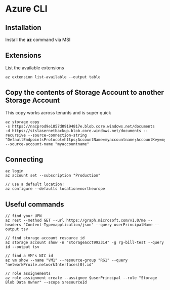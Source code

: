 # Azure CLI

## Installation
Install the **az** command via MSI

## Extensions
List the available extensions
```
az extension list-available --output table
```

## Copy the contents of Storage Account to another Storage Account
This copy works across tenants and is super quick
```
az storage copy 
-s https://nacprod9e1857d09194817e.blob.core.windows.net/documents 
-d https://stslasernetbackup.blob.core.windows.net/documents --recursive --source-connection-string "DefaultEndpointsProtocol=https;AccountName=myaccountname;AccountKey=myaccountkey;EndpointSuffix=core.windows.net;" --source-account-name "myaccountname"
```

## Connecting  
```
az login
az account set --subscription "Production"  

// use a default location!
az configure --defaults location=northeurope
```

## Useful commands
```
// find your UPN
az rest --method GET --url https://graph.microsoft.com/v1.0/me --headers 'Content-Type=application/json' --query userPrincipalName --output tsv

// find storage account resource id
az storage account show -n "storageacct992314" -g rg-bill-test --query id --output tsv

// find a VM's NIC id
az vm show --name "VM1" --resource-group "RG1" --query "networkProile.networkInterfaces[0].id"

// role assignements
az role assignment create --assignee $userPrincipal --role "Storage Blob Data Owner" --scope $resourceId
```

